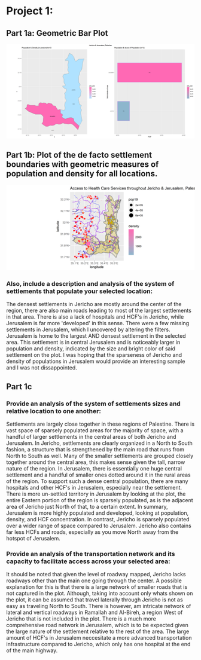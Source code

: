 # Project 1:

## Part 1a: Geometric Bar Plot 
![](jer_jer.png)


## Part 1b: Plot of the de facto settlement boundaries with geometric measures of population and density for all locations.

![](defactofinal.png)
### Also, include a description and analysis of the system of settlements that populate your selected location:

The densest settlements in Jericho are mostly around the center of the region, there are also main roads leading to most of the largest settlements in that area.  There is also a lack of hospitals and HCF's in Jericho, while Jerusalem is far more 'developed' in this sense. There were a few missing settlements in Jerusalem, which I uncovered by altering the filters. Jerusalem is home to the largest AND densest settlement in the selected area. This settlement is in central Jerusalem and is noticeably larger in population and density, indicated by the size and bright color of said settlement on the plot. I was hoping that the sparseness of Jericho and density of populations in Jerusalem would provide an interesting sample and I was not dissappointed.

## Part 1c

### Provide an analysis of the system of settlements sizes and relative location to one another:
Settlements are largely close together in these regions of Palestine. There is vast space of sparsely populated areas for the majority of space, with a handful of larger settlements in the central areas of both Jericho and Jerusalem. In Jericho, settlements are clearly organized in a North to South fashion, a structure that is strengthened by the main road that runs from North to South as well. Many of the smaller settlements are grouped closely together around the central area, this makes sense given the tall, narrow nature of the region. In Jerusalem, there is essentially one huge central settlement and a handful of smaller ones dotted around it in the rural areas of the region. To support such a dense central population, there are many hospitals and other HCF's in Jerusalem, especially near the settlement. There is more un-settled territory in Jerusalem by looking at the plot, the entire Eastern portion of the region is sparsely populated, as is the adjacent area of Jericho just North of that, to a certain extent. In summary, Jerusalem is more highly populated and developed, looking at population, density, and HCF concentration. In contrast, Jericho is sparsely populated over a wider range of space compared to Jerusalem. Jericho also contains far less HCFs and roads, especially as you move North away from the hotspot of Jerusalem.

### Provide an analysis of the transportation network and its capacity to facilitate access across your selected area:


It should be noted that given the level of roadway mapped, Jericho lacks roadways other than the main one going through the center. A possible explanation for this is that there is a large network of smaller roads that is not captured in the plot. Although, taking into account only whats shown on the plot, it can be assumed that travel laterally through Jericho is not as easy as traveling North to South. There is however, am intricate network of lateral and vertical roadways in Ramallah and Al-Bireh, a region West of Jericho that is not included in the plot. There is a much more comprehensive road network in Jerusalem, which is to be expected given the large nature of the settlement relative to the rest of the area. The large amount of HCF's in Jerusalem neccesitate a more advanced transportation infrastructure compared to Jericho, which only has one hospital at the end of the main highway.
